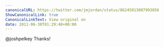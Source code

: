 ```yaml
---
canonicalURL: https://twitter.com/jmjordan/status/86245013087993856
ShowCanonicalLink: true
CanonicalLinkText: View original on
date: 2011-06-30T01:29:48+00:00
---
```

@joshpelkey Thanks!